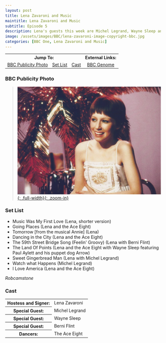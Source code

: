 ```yaml
---
layout: post
title: Lena Zavaroni and Music
maintitle: Lena Zavaroni and Music
subtitle: Episode 5
description: Lena's guests this week are Michel Legrand, Wayne Sleep and Berni Flint.
image: /assets/images/BBC/lena-zavaroni-image-copyright-bbc.jpg
categories: [BBC One, Lena Zavaroni and Music]
---
```


<table>
<tr align="center">
<th colspan="3">Jump To:</th>
<th>External Links:</th>
</tr>

<tr align="center">
<td><a href="#bbc-publicity-photo">BBC Publicity Photo</a></td>
<td><a href="#set-list">Set List</a></td>
<td><a href="#cast">Cast</a></td>
<td><a href="https://genome.ch.bbc.co.uk/schedules/bbcone/london/1979-06-20#at-18.50">BBC Genome</a></td>
</tr>
</table>

### BBC Publicity Photo
> [![BBC Publicity Photo of Lena Zavaroni for her TV show Lena Zavaroni and Music](/assets/images/BBC/lena-zavaroni-image-copyright-bbc.jpg){: .full-width}{: .zoom-in}](/assets/images/BBC/lena-zavaroni-image-copyright-bbc.jpg)

### Set List
>
* Music Was My First Love (Lena, shorter version)
* Going Places (Lena and the Ace Eight)
* Tomorrow [from the musical Annie] (Lena)
* Dancing in the City (Lena and the Ace Eight)
* The 59th Street Bridge Song (Feelin' Groovy) (Lena with Berni Flint)
* The Land Of Points (Lena and the Ace Eight with Wayne Sleep featuring Paul Aylett and his puppet dog Arrow)
* Sweet Gingerbread Man (Lena with Michel Legrand)
* Watch what Happens (Michel Legrand)
* I Love America (Lena and the Ace Eight)

<cite>Robcamstone</cite>

### Cast
<table>
<tr><th>Hostess and Signer:</th><td>Lena Zavaroni</td></tr>
<tr><th>Special Guest:</th><td>Michel Legrand</td></tr>
<tr><th>Special Guest:</th><td>Wayne Sleep</td></tr>
<tr><th>Special Guest:</th><td>Berni Flint</td></tr>
<tr><th>Dancers:</th><td>The Ace Eight</td></tr>
</table>

